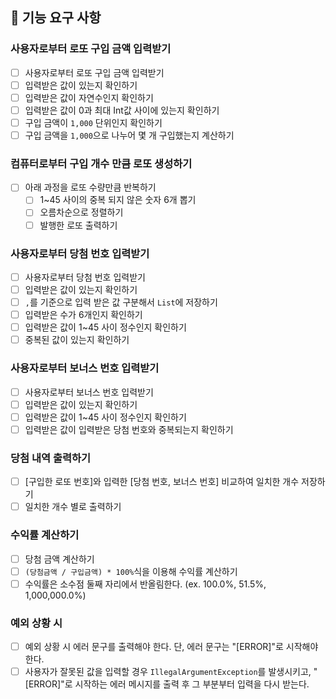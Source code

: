 ## 🚀 기능 요구 사항

### 사용자로부터 로또 구입 금액 입력받기

- [ ] 사용자로부터 로또 구입 금액 입력받기
- [ ] 입력받은 값이 있는지 확인하기
- [ ] 입력받은 값이 자연수인지 확인하기
- [ ] 입력받은 값이 0과 최대 Int값 사이에 있는지 확인하기
- [ ] 구입 금액이 `1,000` 단위인지 확인하기
- [ ] 구입 금액을 `1,000`으로 나누어 몇 개 구입했는지 계산하기

### 컴퓨터로부터 구입 개수 만큼 로또 생성하기

- [ ] 아래 과정을 로또 수량만큼 반복하기
    - [ ] 1~45 사이의 중복 되지 않은 숫자 6개 뽑기
    - [ ] 오름차순으로 정렬하기
    - [ ] 발행한 로또 출력하기

### 사용자로부터 당첨 번호 입력받기

- [ ] 사용자로부터 당첨 번호 입력받기
- [ ] 입력받은 값이 있는지 확인하기
- [ ] `,`를 기준으로 입력 받은 값 구분해서 `List`에 저장하기
- [ ] 입력받은 수가 6개인지 확인하기
- [ ] 입력받은 값이 1~45 사이 정수인지 확인하기
- [ ] 중복된 값이 있는지 확인하기

### 사용자로부터 보너스 번호 입력받기

- [ ] 사용자로부터 보너스 번호 입력받기
- [ ] 입력받은 값이 있는지 확인하기
- [ ] 입력받은 값이 1~45 사이 정수인지 확인하기
- [ ] 입력받은 값이 입력받은 당첨 번호와 중복되는지 확인하기

### 당첨 내역 출력하기

- [ ] [구입한 로또 번호]와 입력한 [당첨 번호, 보너스 번호] 비교하여 일치한 개수 저장하기
- [ ] 일치한 개수 별로 출력하기

### 수익률 계산하기

- [ ] 당첨 금액 계산하기
- [ ] `(당첨금액 / 구입금액) * 100%`식을 이용해 수익률 계산하기
- [ ] 수익률은 소수점 둘째 자리에서 반올림한다. (ex. 100.0%, 51.5%, 1,000,000.0%)

### 예외 상황 시

- [ ] 예외 상황 시 에러 문구를 출력해야 한다. 단, 에러 문구는 "[ERROR]"로 시작해야 한다.
- [ ] 사용자가 잘못된 값을 입력할 경우 `IllegalArgumentException`를 발생시키고, "[ERROR]"로 시작하는 에러 메시지를 출력 후 그 부분부터 입력을 다시 받는다.